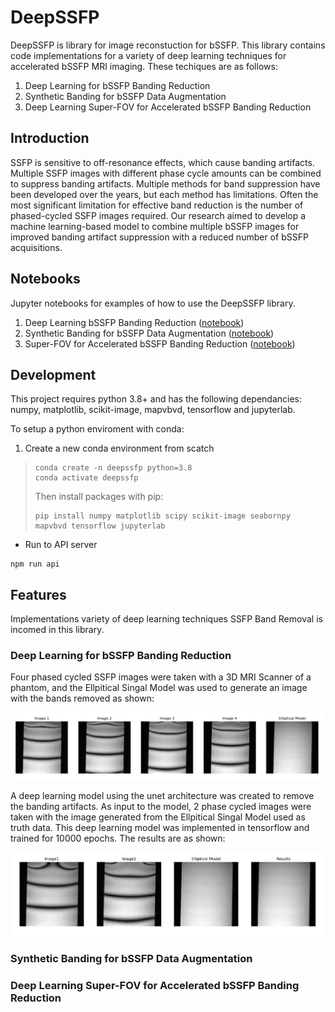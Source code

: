 # DeepSSFP 

DeepSSFP is library for image reconstuction for bSSFP. This library contains code implementations for a variety of deep learning techniques for accelerated bSSFP MRI imaging. These techiques are as follows:

1. Deep Learning for bSSFP Banding Reduction
2. Synthetic Banding for bSSFP Data Augmentation
3. Deep Learning Super-FOV for Accelerated bSSFP Banding Reduction

## Introduction

SSFP is sensitive to off-resonance effects, which cause banding artifacts. Multiple SSFP images with different phase cycle amounts can be combined to suppress banding artifacts. Multiple methods for band suppression have been developed over the years, but each method has limitations. Often the most significant limitation for effective band reduction is the number of
phased-cycled SSFP images required. Our research aimed to develop a machine learning-based model to combine multiple bSSFP images for improved banding artifact suppression with a reduced number of bSSFP acquisitions.

## Notebooks

Jupyter notebooks for examples of how to use the DeepSSFP library.

1. Deep Learning bSSFP Banding Reduction ([notebook](notebooks/deepssfp_bandremoval2_experiment_v0.ipynb))
2. Synthetic Banding for bSSFP Data Augmentation ([notebook](notebooks/deepssfp_syntheticbanding_experiment_v0.ipynb))
3. Super-FOV for Accelerated bSSFP Banding Reduction ([notebook](notebooks/deepssfp_superfov_experiment_v0.ipynb))

## Development

This project requires python 3.8+ and has the following dependancies: 
numpy, matplotlib, scikit-image, mapvbvd, tensorflow and jupyterlab.

To setup a python enviroment with conda:

1. Create a new conda environment from scatch 
> ```
> conda create -n deepssfp python=3.8 
> conda activate deepssfp
> ```
> Then install packages with pip:
> ```
> pip install numpy matplotlib scipy scikit-image seabornpy mapvbvd tensorflow jupyterlab 
> ```

- Run to API server
```
npm run api
```

## Features

Implementations variety of deep learning techniques SSFP Band Removal is incomed in this library. 

### Deep Learning for bSSFP Banding Reduction

Four phased cycled SSFP images were taken with a 3D MRI Scanner of a phantom, and the Ellpitical Singal Model was used to generate an image with the bands removed as shown:

![Ellpitical Singal Model Results](legacy/assets/elliptical-model-results.png)

A deep learning model using the unet architecture was created to remove the banding artifacts. As input to the model, 2 phase cycled images were taken with the image generated from the Ellpitical Singal Model used as truth data. This deep learning model was implemented in tensorflow and trained for 10000 epochs. The results are as shown: 

![Reconstruction Results](legacy/assets/unet-results-2-inputs.png)

### Synthetic Banding for bSSFP Data Augmentation
### Deep Learning Super-FOV for Accelerated bSSFP Banding Reduction




